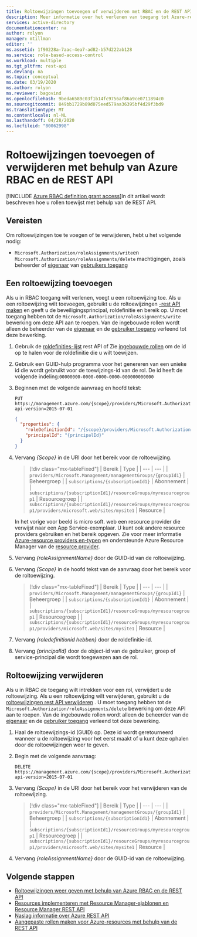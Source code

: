 ```yaml
---
title: Roltoewijzingen toevoegen of verwijderen met RBAC en de REST API
description: Meer informatie over het verlenen van toegang tot Azure-resources voor gebruikers, groepen, service-principals of beheerde identiteiten met behulp van op rollen gebaseerd toegangs beheer (RBAC) en de REST API van Azure.
services: active-directory
documentationcenter: na
author: rolyon
manager: mtillman
editor: ''
ms.assetid: 1f90228a-7aac-4ea7-ad82-b57d222ab128
ms.service: role-based-access-control
ms.workload: multiple
ms.tgt_pltfrm: rest-api
ms.devlang: na
ms.topic: conceptual
ms.date: 03/19/2020
ms.author: rolyon
ms.reviewer: bagovind
ms.openlocfilehash: 9beda6589c03f1b14fc9756af86a9ce0711894c0
ms.sourcegitcommit: 849bb1729b89d075eed579aa36395bf4d29f3bd9
ms.translationtype: MT
ms.contentlocale: nl-NL
ms.lasthandoff: 04/28/2020
ms.locfileid: "80062998"
---
```

# <a name="add-or-remove-role-assignments-using-azure-rbac-and-the-rest-api"></a>Roltoewijzingen toevoegen of verwijderen met behulp van Azure RBAC en de REST API

[!INCLUDE [Azure RBAC definition grant access](../../includes/role-based-access-control-definition-grant.md)]In dit artikel wordt beschreven hoe u rollen toewijst met behulp van de REST API.

## <a name="prerequisites"></a>Vereisten

Om roltoewijzingen toe te voegen of te verwijderen, hebt u het volgende nodig:

- `Microsoft.Authorization/roleAssignments/write`en `Microsoft.Authorization/roleAssignments/delete` machtigingen, zoals beheerder of [eigenaar](built-in-roles.md#owner) van [gebruikers toegang](built-in-roles.md#user-access-administrator)

## <a name="add-a-role-assignment"></a>Een roltoewijzing toevoegen

Als u in RBAC toegang wilt verlenen, voegt u een roltoewijzing toe. Als u een roltoewijzing wilt toevoegen, gebruikt u de roltoewijzingen [-rest API maken](/rest/api/authorization/roleassignments/create) en geeft u de beveiligingsprincipal, roldefinitie en bereik op. U moet toegang hebben tot de `Microsoft.Authorization/roleAssignments/write` bewerking om deze API aan te roepen. Van de ingebouwde rollen wordt alleen de beheerder van de [eigenaar](built-in-roles.md#owner) en de [gebruiker toegang](built-in-roles.md#user-access-administrator) verleend tot deze bewerking.

1. Gebruik de [roldefinities-lijst](/rest/api/authorization/roledefinitions/list) rest API of Zie [ingebouwde rollen](built-in-roles.md) om de id op te halen voor de roldefinitie die u wilt toewijzen.

1. Gebruik een GUID-hulp programma voor het genereren van een unieke id die wordt gebruikt voor de toewijzings-id van de rol. De id heeft de volgende indeling:`00000000-0000-0000-0000-000000000000`

1. Beginnen met de volgende aanvraag en hoofd tekst:

    ```http
    PUT https://management.azure.com/{scope}/providers/Microsoft.Authorization/roleAssignments/{roleAssignmentName}?api-version=2015-07-01
    ```

    ```json
    {
      "properties": {
        "roleDefinitionId": "/{scope}/providers/Microsoft.Authorization/roleDefinitions/{roleDefinitionId}",
        "principalId": "{principalId}"
      }
    }
    ```

1. Vervang *{Scope}* in de URI door het bereik voor de roltoewijzing.

    > [!div class="mx-tableFixed"]
    > | Bereik | Type |
    > | --- | --- |
    > | `providers/Microsoft.Management/managementGroups/{groupId1}` | Beheergroep |
    > | `subscriptions/{subscriptionId1}` | Abonnement |
    > | `subscriptions/{subscriptionId1}/resourceGroups/myresourcegroup1` | Resourcegroep |
    > | `subscriptions/{subscriptionId1}/resourceGroups/myresourcegroup1/providers/microsoft.web/sites/mysite1` | Resource |

    In het vorige voor beeld is micro soft. web een resource provider die verwijst naar een App Service-exemplaar. U kunt ook andere resource providers gebruiken en het bereik opgeven. Zie voor meer informatie [Azure-resource providers en-typen](../azure-resource-manager/management/resource-providers-and-types.md) en ondersteunde Azure Resource Manager van de [resource provider](resource-provider-operations.md).  

1. Vervang *{roleAssignmentName}* door de GUID-id van de roltoewijzing.

1. Vervang *{Scope}* in de hoofd tekst van de aanvraag door het bereik voor de roltoewijzing.

    > [!div class="mx-tableFixed"]
    > | Bereik | Type |
    > | --- | --- |
    > | `providers/Microsoft.Management/managementGroups/{groupId1}` | Beheergroep |
    > | `subscriptions/{subscriptionId1}` | Abonnement |
    > | `subscriptions/{subscriptionId1}/resourceGroups/myresourcegroup1` | Resourcegroep |
    > | `subscriptions/{subscriptionId1}/resourceGroups/myresourcegroup1/providers/microsoft.web/sites/mysite1` | Resource |

1. Vervang *{roledefinitionid hebben}* door de roldefinitie-id.

1. Vervang *{principalId}* door de object-id van de gebruiker, groep of service-principal die wordt toegewezen aan de rol.

## <a name="remove-a-role-assignment"></a>Roltoewijzing verwijderen

Als u in RBAC de toegang wilt intrekken voor een rol, verwijdert u de roltoewijzing. Als u een roltoewijzing wilt verwijderen, gebruikt u de [roltoewijzingen rest API verwijderen](/rest/api/authorization/roleassignments/delete) . U moet toegang hebben tot de `Microsoft.Authorization/roleAssignments/delete` bewerking om deze API aan te roepen. Van de ingebouwde rollen wordt alleen de beheerder van de [eigenaar](built-in-roles.md#owner) en de [gebruiker toegang](built-in-roles.md#user-access-administrator) verleend tot deze bewerking.

1. Haal de roltoewijzings-id (GUID) op. Deze id wordt geretourneerd wanneer u de roltoewijzing voor het eerst maakt of u kunt deze ophalen door de roltoewijzingen weer te geven.

1. Begin met de volgende aanvraag:

    ```http
    DELETE https://management.azure.com/{scope}/providers/Microsoft.Authorization/roleAssignments/{roleAssignmentName}?api-version=2015-07-01
    ```

1. Vervang *{Scope}* in de URI door het bereik voor het verwijderen van de roltoewijzing.

    > [!div class="mx-tableFixed"]
    > | Bereik | Type |
    > | --- | --- |
    > | `providers/Microsoft.Management/managementGroups/{groupId1}` | Beheergroep |
    > | `subscriptions/{subscriptionId1}` | Abonnement |
    > | `subscriptions/{subscriptionId1}/resourceGroups/myresourcegroup1` | Resourcegroep |
    > | `subscriptions/{subscriptionId1}/resourceGroups/myresourcegroup1/providers/microsoft.web/sites/mysite1` | Resource |

1. Vervang *{roleAssignmentName}* door de GUID-id van de roltoewijzing.

## <a name="next-steps"></a>Volgende stappen

- [Roltoewijzingen weer geven met behulp van Azure RBAC en de REST API](role-assignments-list-rest.md)
- [Resources implementeren met Resource Manager-sjablonen en Resource Manager REST API](../azure-resource-manager/templates/deploy-rest.md)
- [Naslag informatie over Azure REST API](/rest/api/azure/)
- [Aangepaste rollen maken voor Azure-resources met behulp van de REST API](custom-roles-rest.md)
